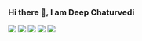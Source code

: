 ### Hi there 👋, I am Deep Chaturvedi


![](https://github-profile-summary-cards.vercel.app/api/cards/profile-details?username=deepchaturvedi007&theme=monokai)
![](https://github-profile-summary-cards.vercel.app/api/cards/repos-per-language?username=deepchaturvedi007&theme=monokai)
![](https://github-profile-summary-cards.vercel.app/api/cards/most-commit-language?username=deepchaturvedi007&theme=monokai)
![](https://github-profile-summary-cards.vercel.app/api/cards/stats?username=deepchaturvedi007&theme=monokai)
![](https://github-profile-summary-cards.vercel.app/api/cards/productive-time?username=deepchaturvedi007&theme=monokai)

<!--
**DeepChaturvedi007/DeepChaturvedi007** is a ✨ _special_ ✨ repository because its `README.md` (this file) appears on your GitHub profile.

Here are some ideas to get you started:

- 🔭 I’m currently working on ...
- 🌱 I’m currently learning ...
- 👯 I’m looking to collaborate on ...
- 🤔 I’m looking for help with ...
- 💬 Ask me about ...
- 📫 How to reach me: ...
- 😄 Pronouns: ...
- ⚡ Fun fact: ...
-->
